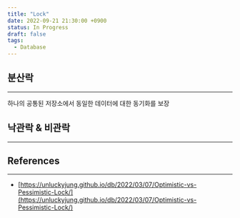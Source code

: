 ```yaml
---
title: "Lock"
date: 2022-09-21 21:30:00 +0900
status: In Progress
draft: false
tags:
  - Database
---
```

## 분산락
---
하나의 공통된 저장소에서 동일한 데이터에 대한 동기화를 보장

## 낙관락 & 비관락
---
## References
---
- [https://unluckyjung.github.io/db/2022/03/07/Optimistic-vs-Pessimistic-Lock/](https://unluckyjung.github.io/db/2022/03/07/Optimistic-vs-Pessimistic-Lock/)
